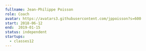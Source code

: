 ```yaml
---
fullname: Jean-Philippe Poisson
role: Coach
avatar: https://avatars3.githubusercontent.com/jppoisson?s=600
start: 2018-06-12
end:  2019-01-15
status: independent
startups:
  - classes12
---
```


